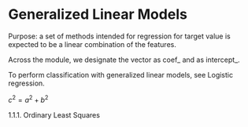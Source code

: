 # Generalized Linear Models

Purpose: a set of methods intended for regression for target value is expected to be a linear combination of the features.

Across the module, we designate the vector  as coef_ and  as intercept_.

To perform classification with generalized linear models, see Logistic regression.

$c^2 = a^2+b^2$

1.1.1. Ordinary Least Squares
